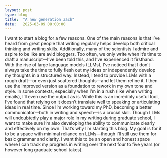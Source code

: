```yaml
---
layout: post
type: blog
title:  "A new generation Zach"
date:   2025-03-09 08:00:00
---
```


I want to start a blog for a few reasons. One of the main reasons is that I’ve heard from great people that writing regularly helps develop both critical thinking and writing skills. Additionally, many of the scientists I admire and aspire to be like are avid bloggers. Too often, we only write when it’s time to draft a manuscript—I’ve been told this, and I’ve experienced it firsthand. With the rise of large language models (LLMs), I’ve noticed that I don’t always take the time to fully flesh out my ideas or independently develop my thoughts in a structured way. Instead, I tend to provide LLMs with a rough draft—or even just scattered thoughts—and let them refine it. I then use the improved version as a foundation to rework in my own tone and style. In some contexts, especially when I’m in a rush (like when writing emails), I’ll even use the output as is. While this is an incredibly useful tool, I’ve found that relying on it doesn’t translate well to speaking or articulating ideas in real time. Since I’m working toward my PhD, becoming a better communicator—both in writing and speech—is a crucial skill. Though LLMs will undoubtedly play a major role in my writing during graduate school, I want to make sure I’m also developing the ability to communicate clearly and effectively on my own. That’s why I’m starting this blog. My goal is for it to be a space with minimal reliance on LLMs—though I’ll still use them for basic grammar and clarity. I want this to be an open and honest space where I can track my progress in writing over the next four to five years (or however long graduate school takes).